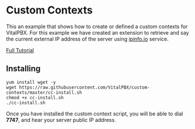 # Custom Contexts

This an example that shows how to create or defined a custom contexts for VitalPBX. For this example we have created an extension to retrieve and say the current external IP address of the server using [ipinfo.io](https://ipinfo.io/) service.

[Full Tutorial](https://www.vitalpbx.org/blog/customizing-vitalpbxs-dial-plan/)

## Installing

```
yum install wget -y
wget https://raw.githubusercontent.com/VitalPBX/custom-contexts/master/cc-install.sh
chmod +x cc-install.sh
./cc-install.sh
```

Once you have installed the custom context script, you will be able to dial **7747**, and hear your server public IP address.
